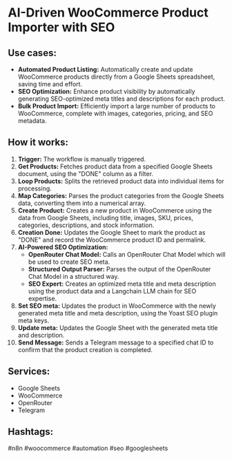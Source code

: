 # AI-Driven WooCommerce Product Importer with SEO

## Use cases:

*   **Automated Product Listing:** Automatically create and update WooCommerce products directly from a Google Sheets spreadsheet, saving time and effort.
*   **SEO Optimization:** Enhance product visibility by automatically generating SEO-optimized meta titles and descriptions for each product.
*   **Bulk Product Import:** Efficiently import a large number of products to WooCommerce, complete with images, categories, pricing, and SEO metadata.

## How it works:

1.  **Trigger:** The workflow is manually triggered.
2.  **Get Products:** Fetches product data from a specified Google Sheets document, using the "DONE" column as a filter.
3.  **Loop Products:** Splits the retrieved product data into individual items for processing.
4.  **Map Categories:** Parses the product categories from the Google Sheets data, converting them into a numerical array.
5.  **Create Product:** Creates a new product in WooCommerce using the data from Google Sheets, including title, images, SKU, prices, categories, descriptions, and stock information.
6.  **Creation Done:** Updates the Google Sheet to mark the product as "DONE" and record the WooCommerce product ID and permalink.
7.  **AI-Powered SEO Optimization:**
    *   **OpenRouter Chat Model:** Calls an OpenRouter Chat Model which will be used to create SEO meta.
    *   **Structured Output Parser:** Parses the output of the OpenRouter Chat Model in a structured way.
    *   **SEO Expert:** Creates an optimized meta title and meta description using the product data and a Langchain LLM chain for SEO expertise.
8.  **Set SEO meta:** Updates the product in WooCommerce with the newly generated meta title and meta description, using the Yoast SEO plugin meta keys.
9.  **Update meta:** Updates the Google Sheet with the generated meta title and description.
10. **Send Message:** Sends a Telegram message to a specified chat ID to confirm that the product creation is completed.

## Services:

*   Google Sheets
*   WooCommerce
*   OpenRouter
*   Telegram

## Hashtags:

#n8n #woocommerce #automation #seo #googlesheets
